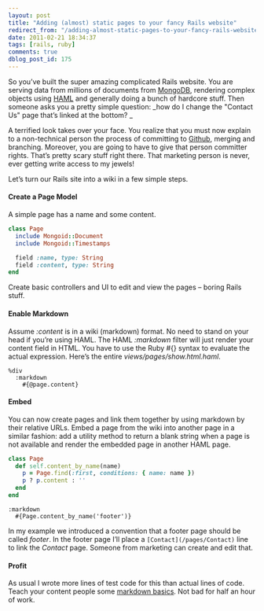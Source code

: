 ```yaml
---
layout: post
title: "Adding (almost) static pages to your fancy Rails website"
redirect_from: "/adding-almost-static-pages-to-your-fancy-rails-website/"
date: 2011-02-21 18:34:37
tags: [rails, ruby]
comments: true
dblog_post_id: 175
---
```

So you’ve built the super amazing complicated Rails website. You are serving data from millions of documents from [MongoDB](http://www.mongodb.org/), rendering complex objects using [HAML](http://haml-lang.com/) and generally doing a bunch of hardcore stuff. Then someone asks you a pretty simple question: _how do I change the "Contact Us" page that’s linked at the bottom? _

A terrified look takes over your face. You realize that you must now explain to a non-technical person the process of committing to [Github](https://github.com/), merging and branching. Moreover, you are going to have to give that person committer rights. That’s pretty scary stuff right there. That marketing person is never, ever getting write access to my jewels!

Let’s turn our Rails site into a wiki in a few simple steps.

#### Create a Page Model

A simple page has a name and some content.

```ruby
class Page
  include Mongoid::Document
  include Mongoid::Timestamps

  field :name, type: String
  field :content, type: String
end
```

Create basic controllers and UI to edit and view the pages – boring Rails stuff.

#### Enable Markdown

Assume _:content_ is in a wiki (markdown) format. No need to stand on your head if you’re using HAML. The HAML _:markdown_ filter will just render your content field in HTML. You have to use the Ruby #{} syntax to evaluate the actual expression. Here’s the entire _views/pages/show.html.haml_.

```haml
%div
  :markdown
    #{@page.content}
```

#### Embed

You can now create pages and link them together by using markdown by their relative URLs. Embed a page from the wiki into another page in a similar fashion: add a utility method to return a blank string when a page is not available and render the embedded page in another HAML page.

```ruby
class Page
  def self.content_by_name(name)
    p = Page.find(:first, conditions: { name: name })
    p ? p.content : ''
  end
end
```

```haml
:markdown
  #{Page.content_by_name('footer')}
```

In my example we introduced a convention that a footer page should be called _footer_. In the footer page I’ll place a `[Contact](/pages/Contact)` line to link the _Contact_ page. Someone from marketing can create and edit that.

#### Profit

As usual I wrote more lines of test code for this than actual lines of code. Teach your content people some [markdown basics](http://daringfireball.net/projects/markdown/basics). Not bad for half an hour of work.
